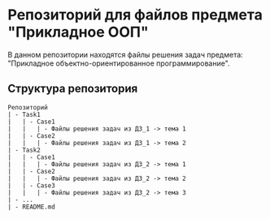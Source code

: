 # Репозиторий для файлов предмета "Прикладное ООП"

В данном репозитории находятся файлы решения задач предмета: "Прикладное объектно-ориентированное программирование".

## Структура репозитория
```
Репозиторий
| - Task1
|   | - Case1
|   |   | - Файлы решения задач из ДЗ_1 -> тема 1
|   | - Case2
|   |   | - Файлы решения задач из ДЗ_1 -> тема 2
| - Task2
|   | - Case1
|   |   | - Файлы решения задач из ДЗ_2 -> тема 1
|   | - Case2
|   |   | - Файлы решения задач из ДЗ_2 -> тема 2
|   | - Case3
|   |   | - Файлы решения задач из ДЗ_2 -> тема 3
| - ...
| - README.md